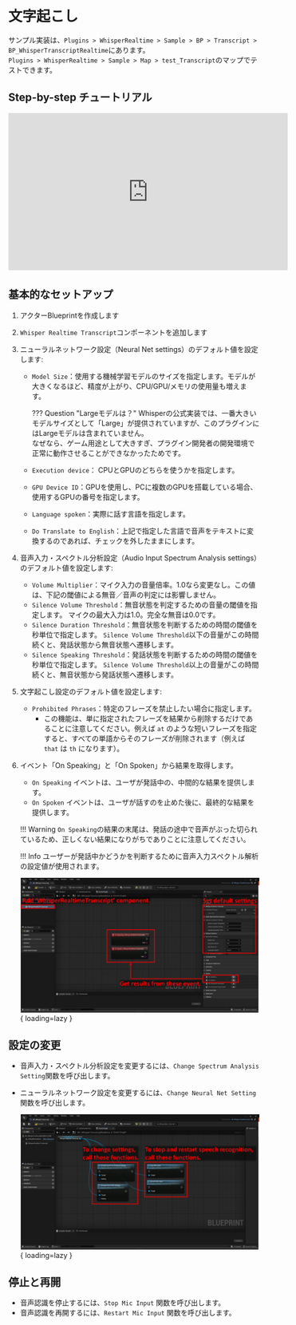 # 文字起こし

サンプル実装は、`Plugins > WhisperRealtime > Sample > BP > Transcript > BP_WhisperTranscriptRealtime`にあります。  
`Plugins > WhisperRealtime > Sample > Map > test_Transcript`のマップでテストできます。

## Step-by-step チュートリアル

<iframe width="560" height="315" src="https://www.youtube.com/embed/JHlukIxGazA" title="YouTube video player" frameborder="0" allow="accelerometer; autoplay; clipboard-write; encrypted-media; gyroscope; picture-in-picture; web-share" allowfullscreen></iframe>

## 基本的なセットアップ

1. アクターBlueprintを作成します
2. `Whisper Realtime Transcript`コンポーネントを追加します
3. ニューラルネットワーク設定（Neural Net settings）のデフォルト値を設定します:
	- `Model Size`：使用する機械学習モデルのサイズを指定します。モデルが大きくなるほど、精度が上がり、CPU/GPU/メモリの使用量も増えます。

		??? Question "Largeモデルは？"
			Whisperの公式実装では、一番大きいモデルサイズとして「Large」が提供されていますが、このプラグインにはLargeモデルは含まれていません。  
			なぜなら、ゲーム用途として大きすぎ、プラグイン開発者の開発環境で正常に動作させることができなかったためです。

	- `Execution device`： CPUとGPUのどちらを使うかを指定します。
	- `GPU Device ID`：GPUを使用し、PCに複数のGPUを搭載している場合、使用するGPUの番号を指定します。
	- `Language spoken`：実際に話す言語を指定します。
	- `Do Translate to English`：上記で指定した言語で音声をテキストに変換するのであれば、チェックを外したままにします。

3. 音声入力・スペクトル分析設定（Audio Input Spectrum Analysis settings）のデフォルト値を設定します:
	- `Volume Multiplier`：マイク入力の音量倍率。1.0なら変更なし。この値は、下記の閾値による無音／音声の判定には影響しません。
	- `Silence Volume Threshold`：無音状態を判定するための音量の閾値を指定します。
		マイクの最大入力は1.0。完全な無音は0.0です。
	- `Silence Duration Threshold`：無音状態を判断するための時間の閾値を秒単位で指定します。
		`Silence Volume Threshold`以下の音量がこの時間続くと、発話状態から無音状態へ遷移します。
	- `Silence Speaking Threshold`：発話状態を判断するための時間の閾値を秒単位で指定します。
		`Silence Volume Threshold`以上の音量がこの時間続くと、無音状態から発話状態へ遷移します。

4. 文字起こし設定のデフォルト値を設定します:
	- `Prohibited Phrases`：特定のフレーズを禁止したい場合に指定します。
	    - この機能は、単に指定されたフレーズを結果から削除するだけであることに注意してください。例えば `at` のような短いフレーズを指定すると、すべての単語からそのフレーズが削除されます（例えば `that` は `th` になります）。

5. イベント「On Speaking」と「On Spoken」から結果を取得します。

	- `On Speaking` イベントは、ユーザが発話中の、中間的な結果を提供します。
	- `On Spoken` イベントは、ユーザが話すのを止めた後に、最終的な結果を提供します。

	!!! Warning
		`On Speaking`の結果の末尾は、発話の途中で音声がぶった切られているため、正しくない結果になりがちでありことに注意してください。

	!!! Info
		ユーザーが発話中かどうかを判断するために音声入力スペクトル解析の設定値が使用されます。

    ![](images/BP-transcript-basic-setup.png){ loading=lazy }  

## 設定の変更

- 音声入力・スペクトル分析設定を変更するには、`Change Spectrum Analysis Setting`関数を呼び出します。
- ニューラルネットワーク設定を変更するには、`Change Neural Net Setting`関数を呼び出します。

	![](images/BP-transcript-change-setting.png){ loading=lazy }  

## 停止と再開

- 音声認識を停止するには、`Stop Mic Input` 関数を呼び出します。
- 音声認識を再開するには、`Restart Mic Input` 関数を呼び出します。